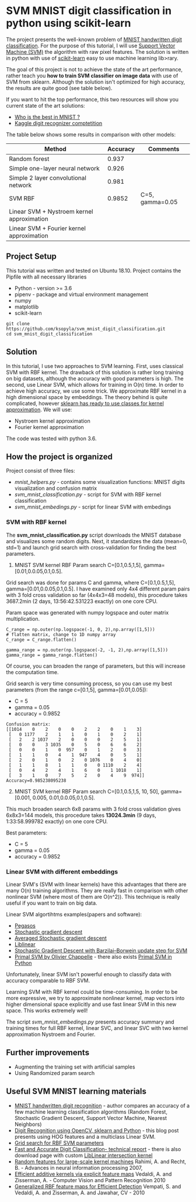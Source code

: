 # SVM MNIST digit classification in python using scikit-learn

The project presents the well-known problem of [MNIST handwritten digit classification](https://en.wikipedia.org/wiki/MNIST_database).
For the purpose of this tutorial, I will use [Support Vector Machine (SVM)](https://en.wikipedia.org/wiki/Support_vector_machine)
the algorithm with raw pixel features.
The solution is written in python with use of [scikit-learn](http://scikit-learn.org/stable/) easy to use machine learning lib>rary.

The goal of this project is not to achieve the state of the art performance, rather teach you
**how to train SVM classifier on image data** with use of SVM from sklearn.
Although the solution isn't optimized for high accuracy, the results are quite good (see table below).

If you want to hit the top performance, this two resources will show you current state of the art solutions:

- [Who is the best in MNIST ?](http://rodrigob.github.io/are_we_there_yet/build/classification_datasets_results.html#4d4e495354)
- [Kaggle digit recognizer comptetition](https://www.kaggle.com/c/digit-recognizer)

The table below shows some results in comparison with other models:

| Method                                     | Accuracy | Comments        |
| ------------------------------------------ | -------- | --------------- |
| Random forest                              | 0.937    |                 |
| Simple one-layer neural network            | 0.926    |                 |
| Simple 2 layer convolutional network       | 0.981    |                 |
| SVM RBF                                    | 0.9852   | C=5, gamma=0.05 |
| Linear SVM + Nystroem kernel approximation |          |                 |
| Linear SVM + Fourier kernel approximation  |          |                 |

## Project Setup

This tutorial was written and tested on Ubuntu 18.10.
Project contains the Pipfile with all necessary libraries

- Python - version >= 3.6
- pipenv - package and virtual environment management
- numpy
- matplotlib
- scikit-learn

```
git clone https://github.com/ksopyla/svm_mnist_digit_classification.git
cd svm_mnist_digit_classification
```

## Solution

In this tutorial, I use two approaches to SVM learning.
First, uses classical SVM with RBF kernel. The drawback of this solution is rather long training on big datasets, although the accuracy with good parameters is high.
The second, use Linear SVM, which allows for training in O(n) time. In order to achieve high accuracy, we use some trick. We approximate RBF kernel in a high dimensional space by embeddings. The theory behind is quite complicated,
however [sklearn has ready to use classes for kernel approximation](http://scikit-learn.org/stable/modules/kernel_approximation.html#kernel-approximation).
We will use:

- Nystroem kernel approximation
- Fourier kernel approximation

The code was tested with python 3.6.

## How the project is organized

Project consist of three files:

- _mnist_helpers.py_ - contains some visualization functions: MNIST digits visualization and confusion matrix
- _svm_mnist_classification.py_ - script for SVM with RBF kernel classification
- _svm_mnist_embedings.py_ - script for linear SVM with embedings

### SVM with RBF kernel

The **svm_mnist_classification.py** script downloads the MNIST database and visualizes some random digits.
Next, it standardizes the data (mean=0, std=1) and launch grid search with cross-validation for finding the best parameters.

1. MNIST SVM kernel RBF Param search C=[0.1,0.5,1,5], gamma=[0.01,0.0.05,0.1,0.5].

Grid search was done for params C and gamma, where C=[0.1,0.5,1,5], gamma=[0.01,0.0.05,0.1,0.5].
I have examined only 4x4 different param pairs with 3 fold cross validation so far (4x4x3=48 models),
this procedure takes 3687.2min (2 days, 13:56:42.531223 exactly) on one core CPU.

Param space was generated with numpy logspace and outer matrix multiplication.

```(Python)
C_range = np.outer(np.logspace(-1, 0, 2),np.array([1,5]))
# flatten matrix, change to 1D numpy array
C_range = C_range.flatten()

gamma_range = np.outer(np.logspace(-2, -1, 2),np.array([1,5]))
gamma_range = gamma_range.flatten()

```

Of course, you can broaden the range of parameters, but this will increase the computation time.

Grid search is very time consuming process, so you can use my best parameters
(from the range c=[0.1,5], gamma=[0.01,0.05]):

- C = 5
- gamma = 0.05
- accuracy = 0.9852

```
Confusion matrix:
[[1014    0    2    0    0    2    2    0    1    3]
 [   0 1177    2    1    1    0    1    0    2    1]
 [   2    2 1037    2    0    0    0    2    5    1]
 [   0    0    3 1035    0    5    0    6    6    2]
 [   0    0    1    0  957    0    1    2    0    3]
 [   1    1    0    4    1  947    4    0    5    1]
 [   2    0    1    0    2    0 1076    0    4    0]
 [   1    1    8    1    1    0    0 1110    2    4]
 [   0    4    2    4    1    6    0    1 1018    1]
 [   3    1    0    7    5    2    0    4    9  974]]
Accuracy=0.985238095238
```

2. MNIST SVM kernel RBF Param search C=[0.1,0.5,1,5, 10, 50], gamma=[0.001, 0.005, 0.01,0.0.05,0.1,0.5].

This much broaden search 6x8 params with 3 fold cross validation gives 6x8x3=144 models,
this procedure takes **13024.3min** (9 days, 1:33:58.999782 exactly) on one core CPU.

Best parameters:

- C = 5
- gamma = 0.05
- accuracy = 0.9852

### Linear SVM with different embeddings

Linear SVM's (SVM with linear kernels) have this advantages that there are many O(n)
training algorithms. They are really fast in comparison with other nonlinear SVM (where most of them are O(n^2)).
This technique is really useful if you want to train on big data.

Linear SVM algortihtms examples(papers and software):

- [Pegasos](http://ttic.uchicago.edu/~nati/Publications/PegasosMPB.pdf)
- [Stochastic gradient descent](http://leon.bottou.org/projects/sgd)
- [Averaged Stochastic gradient descent](https://arxiv.org/abs/1107.2490)
- [Liblinear](https://www.csie.ntu.edu.tw/~cjlin/liblinear/)
- [Stochastic Gradient Descent with Barzilai–Borwein update step for SVM](http://www.sciencedirect.com/science/article/pii/S0020025515002467)
- [Primal SVM by Olivier Chappelle](http://olivier.chapelle.cc/primal/) - there also exists [Primal SVM in Python](https://github.com/ksopyla/primal_svm)

Unfortunately, linear SVM isn't powerful enough to classify data with accuracy
comparable to RBF SVM.

Learning SVM with RBF kernel could be time-consuming. In order to be more expressive, we try to approximate
nonlinear kernel, map vectors into higher dimensional space explicitly and use fast linear SVM in this new space. This works extremely well!

The script _svm_mnist_embedings.py_ presents accuracy summary and training times for
full RBF kernel, linear SVC, and linear SVC with two kernel approximation
Nystroem and Fourier.

## Further improvements

- Augmenting the training set with artificial samples
- Using Randomized param search

## Useful SVM MNIST learning materials

- [MNIST handwritten digit recognition](http://brianfarris.me/static/digit_recognizer.html) - author compares an accuracy of a few machine learning classification algorithms (Random Forest, Stochastic Gradient Descent, Support Vector Machine, Nearest Neighbors)
- [Digit Recognition using OpenCV, sklearn and Python](http://hanzratech.in/2015/02/24/handwritten-digit-recognition-using-opencv-sklearn-and-python.html) - this blog post presents using HOG features and a multiclass Linear SVM.
- [Grid search for RBF SVM parameters](http://scikit-learn.org/stable/auto_examples/svm/plot_rbf_parameters.html)
- [Fast and Accurate Digit Classification- technical report](https://www2.eecs.berkeley.edu/Pubs/TechRpts/2009/EECS-2009-159.html) - there is also download page with custom [LibLinear intersection kernel](http://ttic.uchicago.edu/~smaji/projects/digits/)
- [Random features for large-scale kernel machines](http://www.robots.ox.ac.uk/~vgg/rg/papers/randomfeatures.pdf) Rahimi, A. and Recht, B. - Advances in neural information processing 2007,
- [Efficient additive kernels via explicit feature maps](http://www.robots.ox.ac.uk/~vedaldi/assets/pubs/vedaldi11efficient.pdf) Vedaldi, A. and Zisserman, A. - Computer Vision and Pattern Recognition 2010
- [Generalized RBF feature maps for Efficient Detection](http://www.robots.ox.ac.uk/~vedaldi/assets/pubs/sreekanth10generalized.pdf) Vempati, S. and Vedaldi, A. and Zisserman, A. and Jawahar, CV - 2010
